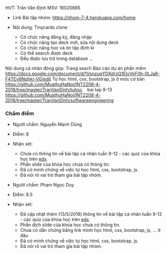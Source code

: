 HVT: Trần Văn Định
MSV: 16020885

- Link Bài tập nhóm: https://nhom-7-4.herokuapp.com/home

- Nội dung: Tinycards clone
  - Có chức năng đăng ký, đăng nhập
  - Có chức năng tạo deck mới, sửa nội dung deck
  - Có chức năng học và ôn tập định kì
  - Có thể search được deck
  - Đều được lưu trữ trong database
  ...

Nội dung cá nhân đóng góp:
  Trang seach
  Báo cáo dự án phần mềm 
    https://docs.google.com/document/d/1VsnzuqYDXdrzQ1ElvVkF0h-0LJa8-F4TEy6Nqhkr-V0/edit
  Tự học html, css, bootstrap, js ở mức cơ bản 
    https://github.com/MuathuHaNoi/INT2208-4-2018/tree/master/TranVanDinh/tuhoc
    bai tap 9-13
    https://github.com/MuathuHaNoi/INT2208-4-2018/tree/master/TranVanDinh/softwareengineering

### Chấm điểm
- Người chấm: Nguyễn Mạnh Dũng
- Điểm: 8
- Nhận xét:
	- Chưa có thông tin về bài tập cá nhân tuần 9-12 - các quiz của khóa học trên [edx](https://www.edx.org/course/software-engineering-introduction-ubcx-softeng1x).
	- Phần slide của khóa học chưa có thông tin.
	- Đã có minh chứng về việc tự học html, css, bootstrap, js.
	- Đã nói rõ vai trò tham gia bài tập nhóm.

- Người chấm: Phạm Ngọc Duy
- Điểm: 8.5
- Nhận xét:
	- Đã cập nhật thêm (13/5/2018) thông tin về bài tập cá nhân tuần 9-12  - các quiz của khóa học trên [edx](https://www.edx.org/course/software-engineering-introduction-ubcx-softeng1x).
	- Phần dịch slide của khóa học chưa có thông tin.
	- Chưa có dẫn chứng bằng link mình học html, css, bootstrap, js, ... ở đâu
	- Đã có minh chứng về việc tự học html, css, bootstrap, js.
	- Đã nói rõ vai trò tham gia bài tập nhóm.

